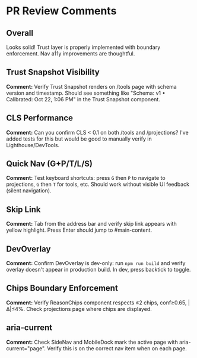 # PR Review Comments

## Overall
Looks solid! Trust layer is properly implemented with boundary enforcement. Nav a11y improvements are thoughtful.

## Trust Snapshot Visibility
**Comment:** Verify Trust Snapshot renders on /tools page with schema version and timestamp. Should see something like "Schema: v1 • Calibrated: Oct 22, 1:06 PM" in the Trust Snapshot component.

## CLS Performance
**Comment:** Can you confirm CLS < 0.1 on both /tools and /projections? I've added tests for this but would be good to manually verify in Lighthouse/DevTools.

## Quick Nav (G+P/T/L/S)
**Comment:** Test keyboard shortcuts: press `G` then `P` to navigate to projections, `G` then `T` for tools, etc. Should work without visible UI feedback (silent navigation).

## Skip Link
**Comment:** Tab from the address bar and verify skip link appears with yellow highlight. Press Enter should jump to #main-content.

## DevOverlay
**Comment:** Confirm DevOverlay is dev-only: run `npm run build` and verify overlay doesn't appear in production build. In dev, press backtick to toggle.

## Chips Boundary Enforcement
**Comment:** Verify ReasonChips component respects ≤2 chips, conf≥0.65, |Δ|≤4%. Check projections page where chips are displayed.

## aria-current
**Comment:** Check SideNav and MobileDock mark the active page with aria-current="page". Verify this is on the correct nav item when on each page.

